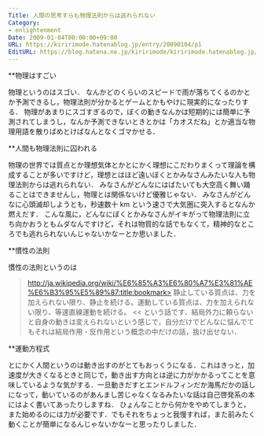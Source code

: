 ```yaml
---
Title: 人間の思考すらも物理法則からは逃れられない
Category:
- enlightenment
Date: 2009-01-04T00:00:00+09:00
URL: https://kiririmode.hatenablog.jp/entry/20090104/p1
EditURL: https://blog.hatena.ne.jp/kiririmode/kiririmode.hatenablog.jp/atom/entry/8454420450078213650
---
```



**物理はすごい

物理というのはスゴい．
なんかどのくらいのスピードで雨が落ちてくるのかとか予測できるし，物理法則が分かるとゲームとかもやけに現実的になったりする．
物理があまりにスゴすぎるので，ぼくの動きなんかは短期的には簡単に予測されてしまうし，なんか予測できないときとかは「カオスだね」とか適当な物理用語を散りばめとけばなんとなくゴマかせる．

**人間も物理法則に囚われる

物理の世界では質点とか理想気体とかとにかく理想にこだわりまくって理論を構成することが多いですけど，理想とはほど遠いぼくとかみなさんみたいな人も物理法則からは逃れられない．
みなさんがどんなにはばたいても大空高く舞い踊ることはできませんし，物理とは関係ないけど優雅じゃない．
みなさんがどんなに心頭滅却しようとも，秒速数十 km という速さで大気圏に突入するとなんか燃えだす．
こんな風に，どんなにぼくとかみなさんがイキがって物理法則に立ち向かおうともムダなんですけど，それは物質的な話でもなくて，精神的なところでも逃れられないんじゃないかなーとか思いました．

**慣性の法則

慣性の法則というのは
>http://ja.wikipedia.org/wiki/%E6%85%A3%E6%80%A7%E3%81%AE%E6%B3%95%E5%89%87:title:bookmark>
静止している質点は、力を加えられない限り、静止を続ける。運動している質点は、力を加えられない限り、等速直線運動を続ける。
<<
という話です．結局外力に頼らないと自身の動きは変えられないという感じで，自分だけでどんなに悩んでてもそれは結局作用・反作用という概念の中だけの話，抜け出せない．

**運動方程式

とにかく人間というのは動き出すのがとてもおっくうになる．これはきっと，加速度が大きくなるときと同じで，動き出す方向とは逆に力がかかるってことを意味しているような気がする．一旦動きだすとエンドルフィンだか海馬だかの話しになって，動いているのがあんまし苦じゃなくなるみたいな話は自己啓発系の本にはよく書いてあったりしますね．
ひょんなことから何かをやめてしまうと，また始めるのには力が必要です．でもそれをちょっと我慢すれば，また前みたく動くことが簡単になるんじゃないかなーと思ったりしました．
